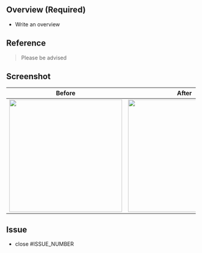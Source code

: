 ## Overview (Required)

-  Write an overview

## Reference

> Please be advised

## Screenshot

| Before | After |
| :--: | :--: |
| <img src="" width="300" /> | <img src="" width="300" /> |

## Issue

- close #ISSUE_NUMBER

